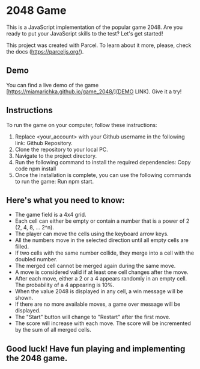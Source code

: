 # 2048 Game
This is a JavaScript implementation of the popular game 2048. Are you ready to put your JavaScript skills to the test? Let's get started!

This project was created with Parcel. To learn about it more, 
please, check the docs (https://parceljs.org/).

## Demo
You can find a live demo of the game [https://miamarichka.github.io/game_2048/](DEMO LINK). Give it a try!

## Instructions
To run the game on your computer, follow these instructions:

1. Replace <your_account> with your Github username in the following link: Github Repository.
2. Clone the repository to your local PC.
3. Navigate to the project directory.
4. Run the following command to install the required dependencies:
Copy code
npm install
5. Once the installation is complete, you can use the following commands to run the game:
Run npm start.


## Here's what you need to know:

- The game field is a 4x4 grid.
- Each cell can either be empty or contain a number that is a power of 2 (2, 4, 8, ... 2^n).
- The player can move the cells using the keyboard arrow keys.
- All the numbers move in the selected direction until all empty cells are filled.
- If two cells with the same number collide, they merge into a cell with the doubled number.
- The merged cell cannot be merged again during the same move.
- A move is considered valid if at least one cell changes after the move.
- After each move, either a 2 or a 4 appears randomly in an empty cell. The probability of a 4 appearing is 10%.
- When the value 2048 is displayed in any cell, a win message will be shown.
- If there are no more available moves, a game over message will be displayed.
- The "Start" button will change to "Restart" after the first move.
- The score will increase with each move. The score will be incremented by the sum of all merged cells.

## Good luck! Have fun playing and implementing the 2048 game.
